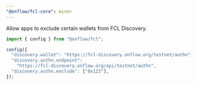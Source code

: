 ```yaml
---
"@onflow/fcl-core": minor
---
```


Allow apps to exclude certain wallets from FCL Discovery.

```javascript
import { config } from "@onflow/fcl";

config({
  "discovery.wallet": "https://fcl-discovery.onflow.org/testnet/authn",
  "discovery.authn.endpoint":
    "https://fcl-discovery.onflow.org/api/testnet/authn",
  "discovery.authn.exclude": ["0x123"],
});
```